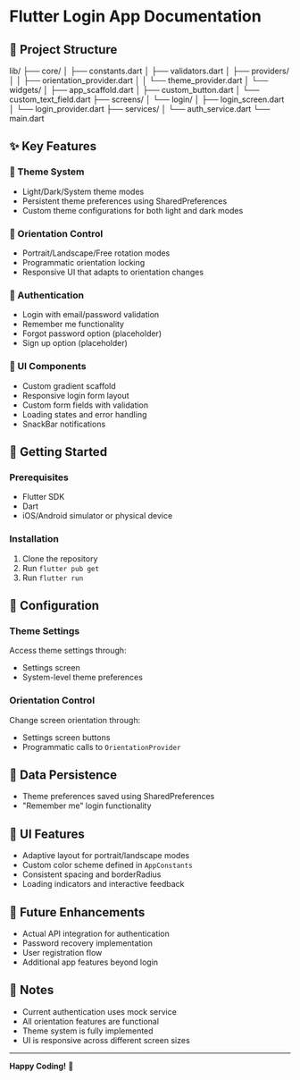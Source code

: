 # Flutter Login App Documentation

## 📁 Project Structure

lib/
├── core/
│ ├── constants.dart
│ ├── validators.dart
│ ├── providers/
│ │ ├── orientation_provider.dart
│ │ └── theme_provider.dart
│ └── widgets/
│ ├── app_scaffold.dart
│ ├── custom_button.dart
│ └── custom_text_field.dart
├── screens/
│ └── login/
│ ├── login_screen.dart
│ └── login_provider.dart
├── services/
│ └── auth_service.dart
└── main.dart


## ✨ Key Features

### 🎨 Theme System
- Light/Dark/System theme modes
- Persistent theme preferences using SharedPreferences
- Custom theme configurations for both light and dark modes

### 📱 Orientation Control
- Portrait/Landscape/Free rotation modes
- Programmatic orientation locking
- Responsive UI that adapts to orientation changes

### 🔐 Authentication
- Login with email/password validation
- Remember me functionality
- Forgot password option (placeholder)
- Sign up option (placeholder)

### 🎯 UI Components
- Custom gradient scaffold
- Responsive login form layout
- Custom form fields with validation
- Loading states and error handling
- SnackBar notifications

## 🚀 Getting Started

### Prerequisites
- Flutter SDK
- Dart
- iOS/Android simulator or physical device

### Installation
1. Clone the repository
2. Run `flutter pub get`
3. Run `flutter run`

## 🔧 Configuration

### Theme Settings
Access theme settings through:
- Settings screen
- System-level theme preferences

### Orientation Control
Change screen orientation through:
- Settings screen buttons
- Programmatic calls to `OrientationProvider`

## 💾 Data Persistence
- Theme preferences saved using SharedPreferences
- "Remember me" login functionality

## 🎨 UI Features
- Adaptive layout for portrait/landscape modes
- Custom color scheme defined in `AppConstants`
- Consistent spacing and borderRadius
- Loading indicators and interactive feedback

## 🔮 Future Enhancements
- Actual API integration for authentication
- Password recovery implementation
- User registration flow
- Additional app features beyond login

## 📝 Notes
- Current authentication uses mock service
- All orientation features are functional
- Theme system is fully implemented
- UI is responsive across different screen sizes

---

**Happy Coding!** 🎉